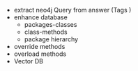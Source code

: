- extract neo4j Query from answer (Tags <cypher>)
- enhance database 
  - packages-classes
  - class-methods
  - package hierarchy
- override methods
- overload methods
- Vector DB 